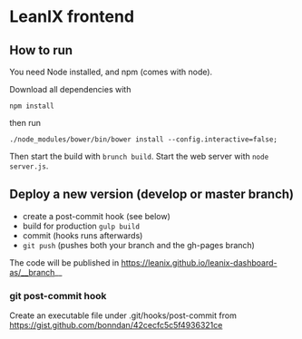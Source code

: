 # LeanIX frontend

## How to run

You need Node installed, and npm (comes with node). 

Download all dependencies with 

`npm install` 

then run

`./node_modules/bower/bin/bower install --config.interactive=false;`

Then start the build with `brunch build`. Start the web server with `node server.js`.

## Deploy a new version (develop or master branch)

* create a post-commit hook (see below)
* build for production `gulp build`
* commit (hooks runs afterwards)
* `git push` (pushes both your branch and the gh-pages branch)

The code will be published in https://leanix.github.io/leanix-dashboard-as/__branch__


### git post-commit hook


Create an executable file under .git/hooks/post-commit from https://gist.github.com/bonndan/42cecfc5c5f4936321ce
